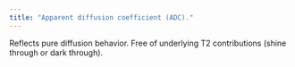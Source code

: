```yaml
---
title: "Apparent diffusion coefficient (ADC)."
---
```

Reflects pure diffusion behavior. Free of underlying T2 contributions (shine through or dark through).

